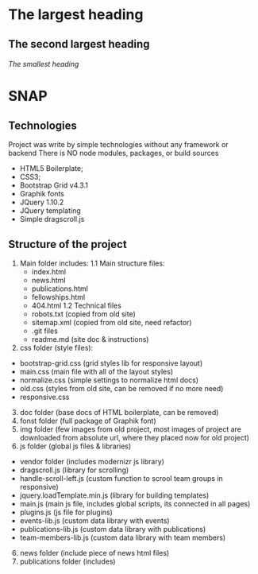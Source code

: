# The largest heading
## The second largest heading
###### The smallest heading

# SNAP

## Technologies

Project was write by simple technologies without any framework or backend
There is NO node modules, packages, or build sources

- HTML5 Boilerplate;
- CSS3;
- Bootstrap Grid v4.3.1
- Graphik fonts
- JQuery 1.10.2
- JQuery templating
- Simple dragscroll.js

## Structure of the project

1. Main folder includes:
  1.1 Main structure files:
     - index.html
     - news.html
     - publications.html
     - fellowships.html
     - 404.html
  1.2 Technical files
     - robots.txt (copied from old site)
     - sitemap.xml (copied from old site, need refactor)
     - .git files
     - readme.md (site doc & instructions)
2. css folder (style files):
  - bootstrap-grid.css (grid styles lib for responsive layout)
  - main.css (main file with all of the layout styles)
  - normalize.css (simple settings to normalize html docs)
  - old.css (styles from old site, can be removed if no more need)
  - responsive.css
3. doc folder (base docs of HTML boilerplate, can be removed)
4. fonst folder (full package of Graphik font)
5. img folder (few images from old project, most images of project are downloaded from absolute url, where they placed now for old project)
6. js folder (global js files & libraries)
  - vendor folder (includes modernizr js library)
  - dragscroll.js (library for scrolling)
  - handle-scroll-left.js (custom function to scrool team groups in responsive)
  - jquery.loadTemplate.min.js (library for building templates)
  - main.js (main js file, includes global scripts, its connected in all pages)
  - plugins.js (js file for plugins)
  - events-lib.js (custom data library with events)
  - publications-lib.js (custom data library with publications)
  - team-members-lib.js (custom data library with team members)
6. news folder (include piece of news html files)
7. publications folder (includes)
